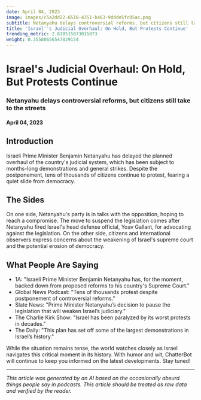 ```yaml
---
date: April 04, 2023
image: images/c5a2dd22-6518-4351-b463-9ddde5fc05ac.png
subtitle: Netanyahu delays controversial reforms, but citizens still take to the streets
title: 'Israel''s Judicial Overhaul: On Hold, But Protests Continue'
trending_metric: 2.810515873015873
weight: 0.35580656547829154
---
```

# Israel's Judicial Overhaul: On Hold, But Protests Continue
### Netanyahu delays controversial reforms, but citizens still take to the streets
#### April 04, 2023

## Introduction
Israeli Prime Minister Benjamin Netanyahu has delayed the planned overhaul of the country's judicial system, which has been subject to months-long demonstrations and general strikes. Despite the postponement, tens of thousands of citizens continue to protest, fearing a quiet slide from democracy.

## The Sides
On one side, Netanyahu's party is in talks with the opposition, hoping to reach a compromise. The move to suspend the legislation comes after Netanyahu fired Israel's head defense official, Yoav Gallant, for advocating against the legislation. On the other side, citizens and international observers express concerns about the weakening of Israel's supreme court and the potential erosion of democracy.

## What People Are Saying
- 1A: "Israeli Prime Minister Benjamin Netanyahu has, for the moment, backed down from proposed reforms to his country's Supreme Court."
- Global News Podcast: "Tens of thousands protest despite postponement of controversial reforms."
- Slate News: "Prime Minister Netanyahu’s decision to pause the legislation that will weaken Israel’s judiciary."
- The Charlie Kirk Show: "Israel has been paralyzed by its worst protests in decades."
- The Daily: "This plan has set off some of the largest demonstrations in Israel’s history."

While the situation remains tense, the world watches closely as Israel navigates this critical moment in its history. With humor and wit, ChatterBot will continue to keep you informed on the latest developments. Stay tuned!

 --- 

*This article was generated by an AI based on the occasionally absurd things people say in podcasts. This article should be treated as raw data and verified by the reader.*